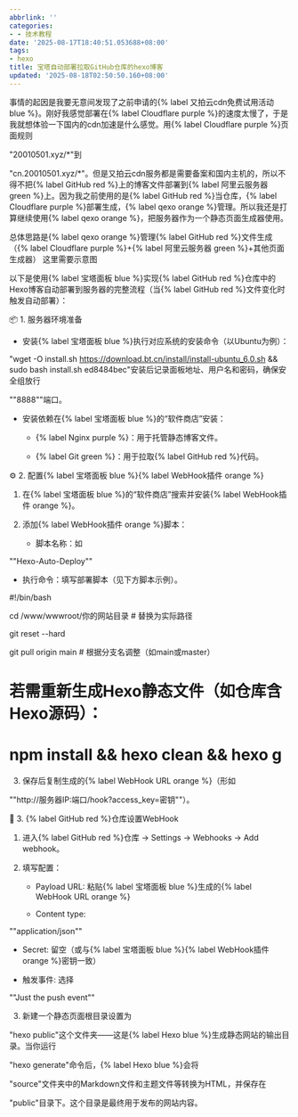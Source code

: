 ```yaml
---
abbrlink: ''
categories:
- - 技术教程
date: '2025-08-17T18:40:51.053688+08:00'
tags:
- hexo
title: 宝塔自动部署拉取GitHub仓库的hexo博客
updated: '2025-08-18T02:50:50.160+08:00'
---
```

事情的起因是我要无意间发现了之前申请的{% label 又拍云cdn免费试用活动 blue %}。刚好我感觉部署在{% label Cloudflare purple %}的速度太慢了，于是我就想体验一下国内的cdn加速是什么感觉。用{% label Cloudflare purple %}页面规则

"20010501.xyz/*"到

"cn.20010501.xyz/*"。但是又拍云cdn服务都是需要备案和国内主机的，所以不得不把{% label GitHub red %}上的博客文件部署到{% label 阿里云服务器 green %}上。因为我之前使用的是{% label GitHub red %}当仓库，{% label Cloudflare purple %}部署生成，{% label qexo orange %}管理。所以我还是打算继续使用{% label qexo orange %}，把服务器作为一个静态页面生成器使用。



总体思路是{% label qexo orange %}管理{% label GitHub red %}文件生成（{% label Cloudflare purple %}+{% label 阿里云服务器 green %}+其他页面生成器） 这里需要示意图



以下是使用{% label 宝塔面板 blue %}实现{% label GitHub red %}仓库中的Hexo博客自动部署到服务器的完整流程（当{% label GitHub red %}文件变化时触发自动部署）：



📦 1. 服务器环境准备



- 安装{% label 宝塔面板 blue %}执行对应系统的安装命令（以Ubuntu为例）：

"wget -O install.sh https://download.bt.cn/install/install-ubuntu_6.0.sh && sudo bash install.sh ed8484bec"安装后记录面板地址、用户名和密码，确保安全组放行

""8888""端口。

- 安装依赖在{% label 宝塔面板 blue %}的“软件商店”安装：

   - {% label Nginx purple %}：用于托管静态博客文件。

   - {% label Git green %}：用于拉取{% label GitHub red %}代码。



⚙️ 2. 配置{% label 宝塔面板 blue %}{% label WebHook插件 orange %}



1. 在{% label 宝塔面板 blue %}的“软件商店”搜索并安装{% label WebHook插件 orange %}。

2. 添加{% label WebHook插件 orange %}脚本：

   - 脚本名称：如

""Hexo-Auto-Deploy""

   - 执行命令：填写部署脚本（见下方脚本示例）。

#!/bin/bash

cd /www/wwwroot/你的网站目录  # 替换为实际路径

git reset --hard

git pull origin main  # 根据分支名调整（如main或master）

# 若需重新生成Hexo静态文件（如仓库含Hexo源码）：

# npm install && hexo clean && hexo g

3. 保存后复制生成的{% label WebHook URL orange %}（形如

""http://服务器IP:端口/hook?access_key=密钥""）。



🔗 3. {% label GitHub red %}仓库设置WebHook



1. 进入{% label GitHub red %}仓库 → Settings → Webhooks → Add webhook。

2. 填写配置：

   - Payload URL: 粘贴{% label 宝塔面板 blue %}生成的{% label WebHook URL orange %}

   - Content type: 

""application/json""

   - Secret: 留空（或与{% label 宝塔面板 blue %}{% label WebHook插件 orange %}密钥一致）

   - 触发事件: 选择

""Just the push event""

3. 新建一个静态页面根目录设置为

"hexo public"这个文件夹——这是{% label Hexo blue %}生成静态网站的输出目录。当你运行

"hexo generate"命令后，{% label Hexo blue %}会将

"source"文件夹中的Markdown文件和主题文件等转换为HTML，并保存在

"public"目录下。这个目录是最终用于发布的网站内容。
